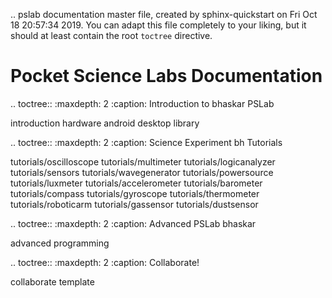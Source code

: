 .. pslab documentation master file, created by
   sphinx-quickstart on Fri Oct 18 20:57:34 2019.
   You can adapt this file completely to your liking, but it should at least
   contain the root `toctree` directive.
  
Pocket Science Labs Documentation
=================================

.. toctree::
   :maxdepth: 2
   :caption: Introduction to bhaskar PSLab

   introduction
   hardware
   android
   desktop
   library

.. toctree::
   :maxdepth: 2
   :caption: Science Experiment bh Tutorials

   tutorials/oscilloscope
   tutorials/multimeter
   tutorials/logicanalyzer
   tutorials/sensors
   tutorials/wavegenerator
   tutorials/powersource
   tutorials/luxmeter
   tutorials/accelerometer
   tutorials/barometer
   tutorials/compass
   tutorials/gyroscope
   tutorials/thermometer
   tutorials/roboticarm
   tutorials/gassensor
   tutorials/dustsensor
 
.. toctree::
   :maxdepth: 2
   :caption: Advanced PSLab bhaskar

   advanced
   programming

.. toctree::
   :maxdepth: 2
   :caption: Collaborate!
   
   collaborate
   template
